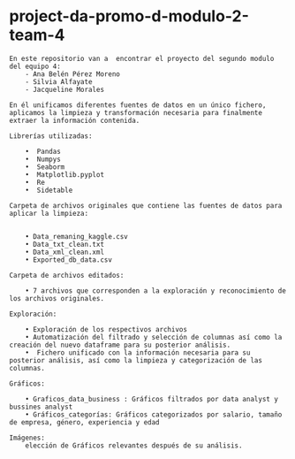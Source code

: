 # project-da-promo-d-modulo-2-team-4


    En este repositorio van a  encontrar el proyecto del segundo modulo del equipo 4:
        - Ana Belén Pérez Moreno
        - Silvia Alfayate
        - Jacqueline Morales
    
    En él unificamos diferentes fuentes de datos en un único fichero, aplicamos la limpieza y transformación necesaria para finalmente extraer la información contenida.

    Librerías utilizadas:

        •  Pandas 
        •  Numpys
        •  Seaborm
        •  Matplotlib.pyplot 
        •  Re
        •  Sidetable

    Carpeta de archivos originales que contiene las fuentes de datos para aplicar la limpieza:


        • Data_remaning_kaggle.csv
        • Data_txt_clean.txt
        • Data_xml_clean.xml
        • Exported_db_data.csv

    Carpeta de archivos editados:

        • 7 archivos que corresponden a la exploración y reconocimiento de los archivos originales.

    Exploración:
 
        • Exploración de los respectivos archivos
        • Automatización del filtrado y selección de columnas así como la creación del nuevo dataframe para su posterior análisis.
        •  Fichero unificado con la información necesaria para su posterior análisis, así como la limpieza y categorización de las columnas.

    Gráficos:

        • Graficos_data_business : Gráficos filtrados por data analyst y bussines analyst
        • Gráficos_categorías: Gráficos categorizados por salario, tamaño de empresa, género, experiencia y edad

    Imágenes:
        elección de Gráficos relevantes después de su análisis.

